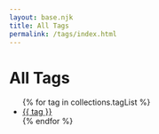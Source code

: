 ```yaml
---
layout: base.njk
title: All Tags
permalink: /tags/index.html
---
```


# All Tags

<ul class="tag-list">
  {% for tag in collections.tagList %}
    <li><a href="/tags/{{ tag | slug }}/">{{ tag }}</a></li>
  {% endfor %}
</ul>
